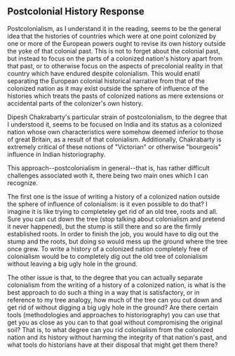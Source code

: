 ## Postcolonial History Response

Postcolonialism, as I understand it in the reading, seems to be the general idea that the histories of countries which were at one point colonized by one or more of the European powers ought to revise its own history outside the yoke of that colonial past. This is not to forget about the colonial past, but instead to focus on the parts of a colonized nation's history apart from that past, or to otherwise focus on the aspects of precolonial reality in that country which have endured despite colonialism. This would enatil separating the European colonial historical narrative from that of the colonized nation as it may exist outside the sphere of influence of the histories which treats the pasts of colonized nations as mere extensions or accidental parts of the colonizer's own history.

Dipesh Chakrabarty's particular strain of postcolonialism, to the degree that I understood it, seems to be focused on India and its status as a colonized nation whose own characteristics were somehow deemed inferior to those of great Britain, as a result of that  colonialism. Additionally, Chakrabarty is extremely critical of these notions of "Victorian" or otherwise "bourgeois" influence in Indian historiography.

This approach--postcolonialism in general--that is, has rather difficult challenges associated woth it, there being two main ones which I can recognize.

The first one is the issue of writing a history of a colonized nation outside the sphere of influence of colonialism: is it even possible to do that? I imagine it is like trying to completeley get rid of an old tree, roots and all. Sure you can cut down the tree (stop talking about colonialism and pretend it never happened), but the stump is still there and so are the firmly established roots. In order to finish the job, you would have to dig out the stump and the roots, but doing so would mess up the ground where the tree once grew. To write a history of a colonized nation completely free of colonialism would be to completely dig out the old tree of colonialism without leaving a big ugly hole in the ground.

The other issue is that, to the degree that you can actually separate colonialism from the writing of a history of a colonized nation, is what is the best approach to do such a thing in a way that is satisfactory, or in reference to my tree analogy, how much of the tree can you cut down and get rid of without digging a big ugly hole in the ground? Are there certain tools (methodologies and approaches to historiography) you can use that get you as close as you can to that goal without compromising the original soil? That is, to what degree can you rid colonialism from the colonized nation and its history without harming the integrity of that nation's past, and what tools do historians have at their disposal that might get them there?